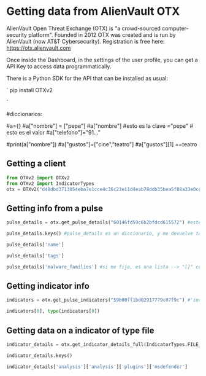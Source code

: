 # Getting data from AlienVault OTX

AlienVault Open Threat Exchange (OTX) is "a crowd-sourced computer-security platform". Founded in 2012 OTX was created and is run by AlienVault (now AT&T Cybersecurity).
Registration is free here: https://otx.alienvault.com

Once inside the Dashboard, in the settings of the user profile, you can get a API Key to access data programmatically. 

There is a Python SDK for the API that can be installed as usual:

`
pip install OTXv2

`

#diccionarios: 

#a={}
#a["nombre"] = ["pepe"] 
#a["nombre"] #esto es la clave ="pepe" # esto es el valor
#a["telefono"]="91..."

#print(a["nombre"])
#a["gustos"]=["cine","teatro"]
#a["gustos"][1] ==teatro

## Getting a client 


```python
from OTXv2 import OTXv2
from OTXv2 import IndicatorTypes
otx = OTXv2("d48dbd3713054eba7e1cce4c36c23e11d4eab78ddb35bea5f88a33e0cee8ae94") #esto esta en alienvault, en settings arriba derecha y lo he metido aqui
```

## Getting info from a pulse


```python
pulse_details = otx.get_pulse_details("60146fd59c6b2bfdcd615572") #este código es simplemente la URL de algun pulso dentro de ALIENVAULTS
```


```python
pulse_details.keys() #pulse_details es un diccionario, y me devuelve todas las 'keys' q hay dentro del diccionario
```


```python
pulse_details['name']
```


```python
pulse_details['tags']
```


```python
pulse_details['malware_families'] #si me fijo, es una lista --> "[]" con 5 diccionarios --> "{}"
```

## Getting indicator info


```python
indicators = otx.get_pulse_indicators("59b00ff1bd02917779c07f9c") #'indicators' son los IOCs
```


```python
indicators[0], type(indicators[0])
```

## Getting data on a indicator of type file


```python
indicator_details = otx.get_indicator_details_full(IndicatorTypes.FILE_HASH_SHA256, "b4100e5cd5ebd42551e6bf0a2cce9eef033a033ba31fb90fafaf64f69c978522")
```


```python
indicator_details.keys()
```


```python
indicator_details['analysis']['analysis']['plugins']['msdefender']
```


```python

```
